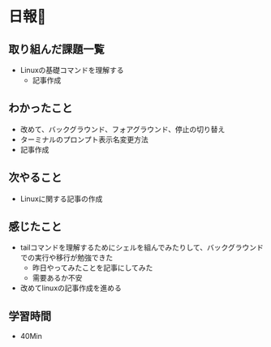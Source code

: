 # 日報🐶

## 取り組んだ課題一覧

* Linuxの基礎コマンドを理解する
  * 記事作成

## わかったこと

* 改めて、バックグラウンド、フォアグラウンド、停止の切り替え
* ターミナルのプロンプト表示名変更方法
* 記事作成

## 次やること

* Linuxに関する記事の作成

## 感じたこと

* tailコマンドを理解するためにシェルを組んでみたりして、バックグラウンドでの実行や移行が勉強できた
  * 昨日やってみたことを記事にしてみた
  * 需要あるか不安
* 改めてlinuxの記事作成を進める

## 学習時間

* 40Min